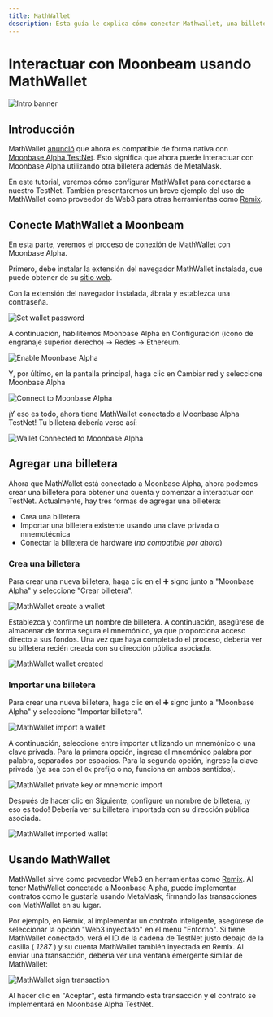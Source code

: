 ```yaml
---
title: MathWallet
description: Esta guía le explica cómo conectar Mathwallet, una billetera basada en navegador que funciona con Ethereum, a Moonbeam.
---
```


# Interactuar con Moonbeam usando MathWallet
 
![Intro banner](/images/mathwallet/mathwallet-banner.png)

## Introducción

MathWallet [anunció](https://mathwallet.org/moonbeam-wallet/en/) que ahora es compatible de forma nativa con [Moonbase Alpha TestNet](/networks/testnet/). Esto significa que ahora puede interactuar con Moonbase Alpha utilizando otra billetera además de MetaMask.

En este tutorial, veremos cómo configurar MathWallet para conectarse a nuestro TestNet. También presentaremos un breve ejemplo del uso de MathWallet como proveedor de Web3 para otras herramientas como [Remix](/integrations/remix/).

## Conecte MathWallet a Moonbeam

En esta parte, veremos el proceso de conexión de MathWallet con Moonbase Alpha.

Primero, debe instalar la extensión del navegador MathWallet instalada, que puede obtener de su [sitio web](https://mathwallet.org/en-us/).

Con la extensión del navegador instalada, ábrala y establezca una contraseña.

![Set wallet password](/images/mathwallet/mathwallet-images-1.png)

A continuación, habilitemos Moonbase Alpha en Configuración (icono de engranaje superior derecho) -> Redes -> Ethereum.

![Enable Moonbase Alpha](/images/mathwallet/mathwallet-images-2.png)

Y, por último, en la pantalla principal, haga clic en Cambiar red y seleccione Moonbase Alpha

![Connect to Moonbase Alpha](/images/mathwallet/mathwallet-images-3.png)

¡Y eso es todo, ahora tiene MathWallet conectado a Moonbase Alpha TestNet! Tu billetera debería verse así:

![Wallet Connected to Moonbase Alpha](/images/mathwallet/mathwallet-images-4.png)

## Agregar una billetera

Ahora que MathWallet está conectado a Moonbase Alpha, ahora podemos crear una billetera para obtener una cuenta y comenzar a interactuar con TestNet. Actualmente, hay tres formas de agregar una billetera:

 - Crea una billetera
 - Importar una billetera existente usando una clave privada o mnemotécnica
 - Conectar la billetera de hardware (_no compatible por ahora_)

### Crea una billetera

Para crear una nueva billetera, haga clic en el :heavy_plus_sign: signo junto a "Moonbase Alpha" y seleccione "Crear billetera".

![MathWallet create a wallet](/images/mathwallet/mathwallet-images-5.png)

Establezca y confirme un nombre de billetera. A continuación, asegúrese de almacenar de forma segura el mnemónico, ya que proporciona acceso directo a sus fondos. Una vez que haya completado el proceso, debería ver su billetera recién creada con su dirección pública asociada.

![MathWallet wallet created](/images/mathwallet/mathwallet-images-6.png)

### Importar una billetera

Para crear una nueva billetera, haga clic en el :heavy_plus_sign: signo junto a "Moonbase Alpha" y seleccione "Importar billetera".

![MathWallet import a wallet](/images/mathwallet/mathwallet-images-7.png)

A continuación, seleccione entre importar utilizando un mnemónico o una clave privada. Para la primera opción, ingrese el mnemónico palabra por palabra, separados por espacios. Para la segunda opción, ingrese la clave privada (ya sea con el `0x` prefijo o no, funciona en ambos sentidos).

![MathWallet private key or mnemonic import](/images/mathwallet/mathwallet-images-8.png)

Después de hacer clic en Siguiente, configure un nombre de billetera, ¡y eso es todo! Debería ver su billetera importada con su dirección pública asociada.

![MathWallet imported wallet](/images/mathwallet/mathwallet-images-9.png)

## Usando MathWallet

MathWallet sirve como proveedor Web3 en herramientas como [Remix](/integrations/remix/). Al tener MathWallet conectado a Moonbase Alpha, puede implementar contratos como le gustaría usando MetaMask, firmando las transacciones con MathWallet en su lugar.

Por ejemplo, en Remix, al implementar un contrato inteligente, asegúrese de seleccionar la opción "Web3 inyectado" en el menú "Entorno". Si tiene MathWallet conectado, verá el ID de la cadena de TestNet justo debajo de la casilla ( _1287_ ) y su cuenta MathWallet también inyectada en Remix. Al enviar una transacción, debería ver una ventana emergente similar de MathWallet:

![MathWallet sign transaction](/images/mathwallet/mathwallet-images-10.png)

Al hacer clic en "Aceptar", está firmando esta transacción y el contrato se implementará en Moonbase Alpha TestNet.

